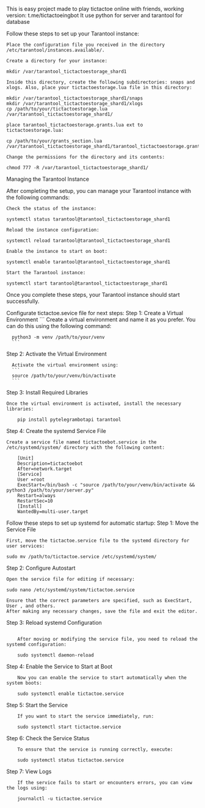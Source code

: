 This is easy project made to play tictactoe online with friends, working version: t.me/tictactoeingbot
It use python for server and tarantool for database

Follow these steps to set up your Tarantool instance:

    Place the configuration file you received in the directory /etc/tarantool/instances.available/.
    
    Create a directory for your instance:

    mkdir /var/tarantool_tictactoestorage_shard1

    Inside this directory, create the following subdirectories: snaps and xlogs. Also, place your tictactoestorage.lua file in this directory:

    mkdir /var/tarantool_tictactoestorage_shard1/snaps
    mkdir /var/tarantool_tictactoestorage_shard1/xlogs
    cp /path/to/your/tictactoestorage.lua /var/tarantool_tictactoestorage_shard1/

    place tarantool_tictactoestorage.grants.lua ext to tictactoestorage.lua:

    cp /path/to/your/grants_section.lua /var/tarantool_tictactoestorage_shard1/tarantool_tictactoestorage.grants.lua

    Change the permissions for the directory and its contents:

    chmod 777 -R /var/tarantool_tictactoestorage_shard1/

Managing the Tarantool Instance

After completing the setup, you can manage your Tarantool instance with the following commands:

    Check the status of the instance:

    systemctl status tarantool@tarantool_tictactoestorage_shard1

    Reload the instance configuration:

    systemctl reload tarantool@tarantool_tictactoestorage_shard1

    Enable the instance to start on boot:

    systemctl enable tarantool@tarantool_tictactoestorage_shard1

    Start the Tarantool instance:

    systemctl start tarantool@tarantool_tictactoestorage_shard1

Once you complete these steps, your Tarantool instance should start successfully. 

Configurate tictactoe.sevice file for next steps:
Step 1: Create a Virtual Environment
      ```
      Create a virtual environment and name it as you prefer. You can do this using the following command:
      
      python3 -m venv /path/to/your/venv
      ```
Step 2: Activate the Virtual Environment

      Activate the virtual environment using:
      ```
      source /path/to/your/venv/bin/activate
      ```
Step 3: Install Required Libraries

    Once the virtual environment is activated, install the necessary libraries:
```
    pip install pytelegrambotapi tarantool
```
Step 4: Create the systemd Service File

    Create a service file named tictactoebot.service in the /etc/systemd/system/ directory with the following content:
```
    [Unit]
    Description=tictactoebot
    After=network.target
    [Service]
    User =root
    ExecStart=/bin/bash -c "source /path/to/your/venv/bin/activate && python3 /path/to/your/server.py"
    Restart=always
    RestartSec=10
    [Install]
    WantedBy=multi-user.target
```

Follow these steps to set up systemd for automatic startup:
Step 1: Move the Service File

    First, move the tictactoe.service file to the systemd directory for user services:

    sudo mv /path/to/tictactoe.service /etc/systemd/system/

Step 2: Configure Autostart

    Open the service file for editing if necessary:

    sudo nano /etc/systemd/system/tictactoe.service

    Ensure that the correct parameters are specified, such as ExecStart, User , and others.
    After making any necessary changes, save the file and exit the editor.

Step 3: Reload systemd Configuration
```

    After moving or modifying the service file, you need to reload the systemd configuration:
    
    sudo systemctl daemon-reload
```

Step 4: Enable the Service to Start at Boot
```
    Now you can enable the service to start automatically when the system boots:
    
    sudo systemctl enable tictactoe.service
```
Step 5: Start the Service
```
    If you want to start the service immediately, run:
    
    sudo systemctl start tictactoe.service
```
Step 6: Check the Service Status
```
    To ensure that the service is running correctly, execute:
    
    sudo systemctl status tictactoe.service
```
Step 7: View Logs
```
    If the service fails to start or encounters errors, you can view the logs using:
    
    journalctl -u tictactoe.service
```
